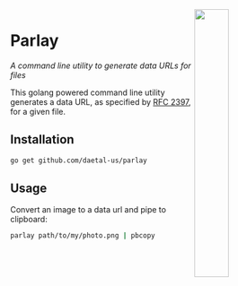 <img src="http://daetal.us/static/media/dataurl.png" align="right" width="35%">

# Parlay
_A command line utility to generate data URLs for files_

This golang powered command line utility generates a data URL, as specified by [RFC 2397](//tools.ietf.org/html/rfc2397), for a given file.

## Installation

```bash
go get github.com/daetal-us/parlay
```

## Usage

Convert an image to a data url and pipe to clipboard:

```bash
parlay path/to/my/photo.png | pbcopy
```
